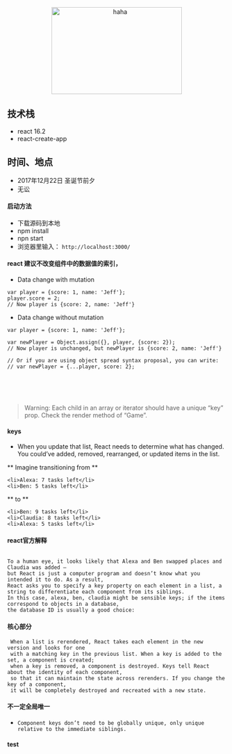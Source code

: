 


<div  align="center">    
<img src="http://i.imgur.com/KzGAHLE.png" width = "300" height = "200" alt="haha" align=center />
</div>


## 技术栈

* react 16.2
* react-create-app 


## 时间、地点

* 2017年12月22日 圣诞节前夕
* 无讼





#### 启动方法

* 下载源码到本地
* npm install 
* npn start 
* 浏览器里输入： `http://localhost:3000/`

#### react 建议不改变组件中的数据值的索引，

* Data change with mutation

```
var player = {score: 1, name: 'Jeff'};
player.score = 2;
// Now player is {score: 2, name: 'Jeff'}

```

* Data change without mutation

```
var player = {score: 1, name: 'Jeff'};

var newPlayer = Object.assign({}, player, {score: 2});
// Now player is unchanged, but newPlayer is {score: 2, name: 'Jeff'}

// Or if you are using object spread syntax proposal, you can write:
// var newPlayer = {...player, score: 2};

```


<br><br><br>


> Warning: Each child in an array or iterator should have a unique “key” prop. Check the render method of “Game”.

#### keys


* When you update that list, React needs to determine what has changed.
  You could’ve added, removed, rearranged, or updated items in the list.
  
  
** Imagine transitioning from **

```
<li>Alexa: 7 tasks left</li>
<li>Ben: 5 tasks left</li>

```

** to **


```
<li>Ben: 9 tasks left</li>
<li>Claudia: 8 tasks left</li>
<li>Alexa: 5 tasks left</li>

```

#### react官方解释

```

To a human eye, it looks likely that Alexa and Ben swapped places and Claudia was added – 
but React is just a computer program and doesn’t know what you intended it to do. As a result, 
React asks you to specify a key property on each element in a list, a string to differentiate each component from its siblings. 
In this case, alexa, ben, claudia might be sensible keys; if the items correspond to objects in a database, 
the database ID is usually a good choice:

```

#### 核心部分


```
 When a list is rerendered, React takes each element in the new version and looks for one 
 with a matching key in the previous list. When a key is added to the set, a component is created;
 when a key is removed, a component is destroyed. Keys tell React about the identity of each component, 
 so that it can maintain the state across rerenders. If you change the key of a component, 
 it will be completely destroyed and recreated with a new state.

```
    
#### 不一定全局唯一

* `Component keys don’t need to be globally unique, only unique relative to the immediate siblings.`


#### test


















